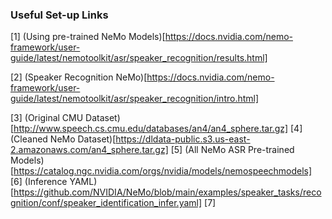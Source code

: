 


### Useful Set-up Links 

[1] (Using pre-trained NeMo Models)[https://docs.nvidia.com/nemo-framework/user-guide/latest/nemotoolkit/asr/speaker_recognition/results.html]

[2] (Speaker Recognition NeMo)[https://docs.nvidia.com/nemo-framework/user-guide/latest/nemotoolkit/asr/speaker_recognition/intro.html]

[3] (Original CMU Dataset)[http://www.speech.cs.cmu.edu/databases/an4/an4_sphere.tar.gz]
[4] (Cleaned NeMo Dataset)[https://dldata-public.s3.us-east-2.amazonaws.com/an4_sphere.tar.gz]
[5] (All NeMo ASR Pre-trained Models)[https://catalog.ngc.nvidia.com/orgs/nvidia/models/nemospeechmodels]
[6] (Inference YAML)[https://github.com/NVIDIA/NeMo/blob/main/examples/speaker_tasks/recognition/conf/speaker_identification_infer.yaml]
[7] 
